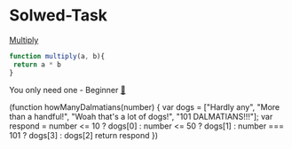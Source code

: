 # Solwed-Task


[Multiply](https://www.codewars.com/kata/50654ddff44f800200000004/train/javascript)
```javascript
function multiply(a, b){
 return a * b
}
```
You only need one - Beginner [&#128279;](https://www.codewars.com/kata/57cc975ed542d3148f00015b)
 
 (function howManyDalmatians(number) {
var dogs = ["Hardly any", "More than a handful!", "Woah that's a lot of dogs!", "101 DALMATIANS!!!"];
var respond = number <= 10 ?
        dogs[0] :
        number <= 50 ?
            dogs[1] :
            number === 101 ? dogs[3] : dogs[2]
            return respond
            })

